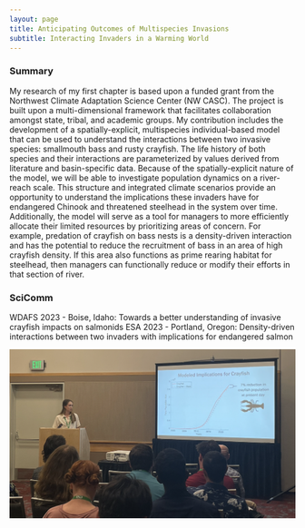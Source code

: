 ```yaml
---
layout: page
title: Anticipating Outcomes of Multispecies Invasions
subtitle: Interacting Invaders in a Warming World
---
```

### Summary
My research of my first chapter is based upon a funded grant from the Northwest Climate Adaptation Science Center (NW CASC). The project is built upon a multi-dimensional framework that facilitates collaboration amongst state, tribal, and academic groups. My contribution includes the development of a spatially-explicit, multispecies individual-based model that can be used to understand the interactions between two invasive species: smallmouth bass and rusty crayfish. The life history of both species and their interactions are parameterized by values derived from literature and basin-specific data. Because of the spatially-explicit nature of the model, we will be able to investigate population dynamics on a river-reach scale. This structure and integrated climate scenarios provide an opportunity to understand the implications these invaders have for endangered Chinook and threatened steelhead in the system over time. Additionally, the model will serve as a tool for managers to more efficiently allocate their limited resources by prioritizing areas of concern. For example, predation of crayfish on bass nests is a density-driven interaction and has the potential to reduce the recruitment of bass in an area of high crayfish density. If this area also functions as prime rearing habitat for steelhead, then managers can functionally reduce or modify their efforts in that section of river.

### SciComm
WDAFS 2023 - Boise, Idaho: Towards a better understanding of invasive crayfish impacts on salmonids
ESA 2023 - Portland, Oregon: Density-driven interactions between two invaders with implications for endangered salmon

![model](/assets/img/esa.png)
